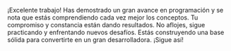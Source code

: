 ¡Excelente trabajo! Has demostrado un gran avance en programación y se nota que estás comprendiendo cada vez mejor los conceptos.
Tu compromiso y constancia están dando resultados. No aflojes, sigue practicando y enfrentando nuevos desafíos.
Estás construyendo una base sólida para convertirte en un gran desarrolladora. 
¡Sigue así!

